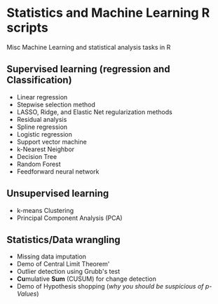 # Statistics and Machine Learning R scripts 
Misc Machine Learning and statistical analysis tasks in R

## Supervised learning (regression and Classification)
* Linear regression
* Stepwise selection method 
* LASSO, Ridge, and Elastic Net regularization methods
* Residual analysis
* Spline regression
* Logistic regression
* Support vector machine
* k-Nearest Neighbor
* Decision Tree
* Random Forest
* Feedforward neural network

## Unsupervised learning
* k-means Clustering
* Principal Component Analysis (PCA)

## Statistics/Data wrangling
* Missing data imputation
* Demo of Central Limit Theorem'
* Outlier detection using Grubb's test
* **Cu**mulative **Sum** (CUSUM) for change detection
* Demo of Hypothesis shopping (*why you should be suspicious of p-Values*)
